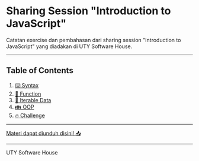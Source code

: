 # Sharing Session "Introduction to JavaScript"

Catatan exercise dan pembahasan dari sharing session "Introduction to JavaScript" yang diadakan di UTY Software House.

---

## Table of Contents

1. [⌨️ Syntax](https://github.com/aliepratama/ush-js-basic/tree/main/01-syntax)
2. [🤖 Function](https://github.com/aliepratama/ush-js-basic/tree/main/02-function)
3. [🔁 Iterable Data](https://github.com/aliepratama/ush-js-basic/tree/main/03-iterable-data)
4. [👪 OOP](https://github.com/aliepratama/ush-js-basic/tree/main/04-oop)
5. [🔥 Challenge](https://github.com/aliepratama/ush-js-basic/tree/main/05-challenge)

---

[Materi dapat diunduh disini! 📥](https://github.com/aliepratama/ush-js-basic/blob/main/Introduction%20into%20JS.pdf?raw=true)

---

UTY Software House
